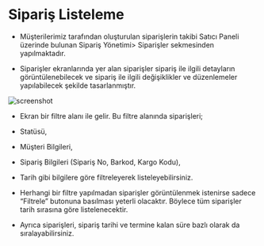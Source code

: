 
# Sipariş Listeleme

* Müşterilerimiz tarafından oluşturulan siparişlerin takibi Satıcı Paneli üzerinde bulunan Sipariş Yönetimi> Siparişler sekmesinden yapılmaktadır.

* Siparişler ekranlarında yer alan siparişler sipariş ile ilgili detayların görüntülenebilecek ve sipariş ile ilgili değişiklikler ve düzenlemeler yapılabilecek şekilde tasarlanmıştır. 

![screenshot](../../m/OrderList.png)

* Ekran bir filtre alanı ile gelir. Bu filtre alanında siparişleri; 
* Statüsü, 
* Müşteri Bilgileri, 
* Sipariş Bilgileri (Sipariş No, Barkod, Kargo Kodu), 
* Tarih gibi bilgilere göre filtreleyerek listeleyebilirsiniz. 

* Herhangi bir filtre yapılmadan siparişler görüntülenmek istenirse sadece “Filtrele” butonuna basılması yeterli olacaktır. Böylece tüm siparişler tarih sırasına göre listelenecektir. 

* Ayrıca siparişleri, sipariş tarihi ve termine kalan süre bazlı olarak da sıralayabilirsiniz. 
